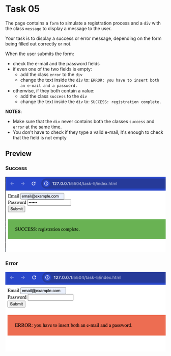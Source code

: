 # Task 05

The page contains a `form` to simulate a registration process and a `div` with the class `message` to display a message to the user.

Your task is to display a success or error message, depending on the form being filled out correctly or not.

When the user submits the form:

- check the e-mail and the password fields
- if even one of the two fields is empty:
	- add the class `error` to the `div`
	- change the text inside the `div` to: `ERROR: you have to insert both an e-mail and a password.`
- otherwise, if they both contain a value:
	- add the class `success` to the `div`
	- change the text inside the `div` to: `SUCCESS: registration complete.`

**NOTES**:

- Make sure that the `div` never contains both the classes `success` and `error` at the same time.
- You don't have to check if they type a valid e-mail, it's enough to check that the field is not empty


## Preview

### Success 

![Alt text](success-preview.png)

### Error

![Alt text](error-preview.png)
